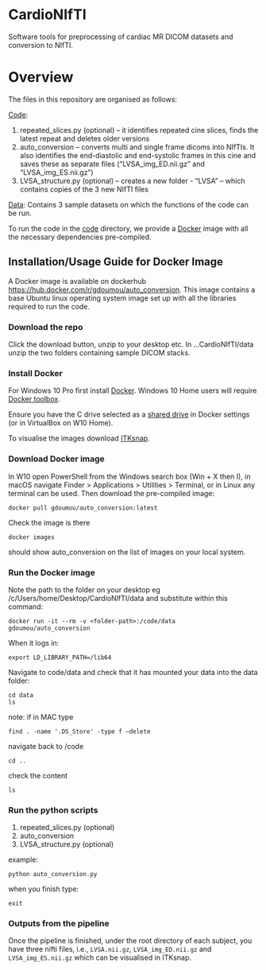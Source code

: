 # CardioNIfTI
Software tools for preprocessing of cardiac MR DICOM datasets and conversion to NIfTI.

# Overview 
The files in this repository are organised as follows:

[Code](code):
1) repeated_slices.py (optional) – it identifies repeated cine slices, finds the latest repeat and deletes older versions
2) auto_conversion – converts multi and single frame dicoms into NIfTIs. It also identifies the end-diastolic and end-systolic frames in this cine and saves these as separate files (“LVSA_img_ED.nii.gz” and “LVSA_img_ES.nii.gz”)
3) LVSA_structure.py (optional) – creates a new folder - “LVSA” – which contains copies of the 3 new NIfTI files

[Data](data):
Contains 3 sample datasets on which the functions of the code can be run.

To run the code in the [code](code) directory, we provide a [Docker](https://www.docker.com) image with all the necessary dependencies pre-compiled. 

## Installation/Usage Guide for Docker Image
A Docker image is available on dockerhub https://hub.docker.com/r/gdoumou/auto_conversion. This image contains a base Ubuntu linux operating system image set up with all the libraries required to run the code.

### Download the repo
Click the download button, unzip to your desktop etc. 
In ...CardioNIfTI/data unzip the two folders containing sample DICOM stacks.

### Install Docker
For Windows 10 Pro first install [Docker](https://www.docker.com/docker-windows). Windows 10 Home users will require [Docker toolbox](https://docs.docker.com/toolbox/toolbox_install_windows/).

Ensure you have the C drive selected as a [shared drive](https://docs.docker.com/docker-for-windows/) in Docker settings (or in VirtualBox on W10 Home).

To visualise the images download [ITKsnap](http://www.itksnap.org/pmwiki/pmwiki.php).

### Download Docker image
In W10 open PowerShell from the Windows search box (Win + X then I), in macOS navigate Finder > Applications > Utilities > Terminal, or in Linux any terminal can be used. Then download the pre-compiled image:

  ```
  docker pull gdoumou/auto_conversion:latest
  ```
  
Check the image is there

  ```
  docker images
  ```

should show auto_conversion on the list of images on your local system.

### Run the Docker image

Note the path to the folder on your desktop eg /c/Users/home/Desktop/CardioNIfTI/data and substitute <folder-path> within this command:
  
```
docker run -it --rm -v <folder-path>:/code/data gdoumou/auto_conversion
```

When it logs in:

```
export LD_LIBRARY_PATH=/lib64
```

Navigate to code/data and check that it has mounted your data into the data folder:

```
cd data
ls
```

note: if in MAC type

```
find . -name '.DS_Store' -type f –delete
```

navigate back to /code

```
cd ..
```

check the content

```
ls
```

### Run the python scripts 

1) repeated_slices.py (optional) 
2) auto_conversion 
3) LVSA_structure.py (optional)

example:

```
python auto_conversion.py
```

when you finish type:

```
exit
```

### Outputs from the pipeline
Once the pipeline is finished, under the root directory of each subject, you have three nifti files, i.e., `LVSA.nii.gz`, `LVSA_img_ED.nii.gz` and `LVSA_img_ES.nii.gz` which can be visualised in ITKsnap.





